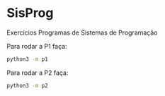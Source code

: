 # SisProg

Exercícios Programas de Sistemas de Programação

Para rodar a P1 faça:

```bash
python3 -m p1
```

Para rodar a P2 faça:

```bash
python3 -m p2
```

